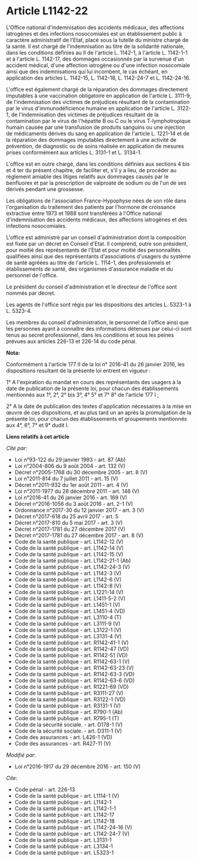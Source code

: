 # Article L1142-22

L'Office national d'indemnisation des accidents médicaux, des affections iatrogènes et des infections nosocomiales est un
établissement public à caractère administratif de l'Etat, placé sous la tutelle du ministre chargé de la santé. Il est chargé
de l'indemnisation au titre de la solidarité nationale, dans les conditions définies au II de l'article L. 1142-1, à
l'article L. 1142-1-1 et à l'article L. 1142-17, des dommages occasionnés par la survenue d'un accident médical, d'une
affection iatrogène ou d'une infection nosocomiale ainsi que des indemnisations qui lui incombent, le cas échéant, en
application des articles L. 1142-15, L. 1142-18, 
L. 1142-24-7 et L. 1142-24-16. 

L'office est également chargé de la réparation des dommages directement imputables à une vaccination obligatoire en
application de l'article L. 3111-9, de l'indemnisation des victimes de préjudices résultant de la contamination par le virus
d'immunodéficience humaine en application de l'article L. 3122-1, de l'indemnisation des victimes de préjudices résultant de
la contamination par le virus de l'hépatite B ou C ou le virus T-lymphotropique humain causée par une transfusion de produits
sanguins ou une injection de médicaments dérivés du sang en application de l'article L. 1221-14 et de la réparation des
dommages imputables directement à une activité de prévention, de diagnostic ou de soins réalisée en application de mesures
prises conformément aux articles L. 3131-1 et L. 3134-1. 

L'office est en outre chargé, dans les conditions définies aux sections 4 bis et 4 ter du présent chapitre, de faciliter et,
s'il y a lieu, de procéder au règlement amiable des litiges relatifs aux dommages causés par le benfluorex et par la
prescription de valproate de sodium ou de l'un de ses dérivés pendant une grossesse. 

Les obligations de l'association France-Hypophyse nées de son rôle dans l'organisation du traitement des patients par
l'hormone de croissance extractive entre 1973 et 1988 sont transférées à l'Office national d'indemnisation des accidents
médicaux, des affections iatrogènes et des infections nosocomiales. 

L'office est administré par un conseil d'administration dont la composition est fixée par un décret en Conseil d'Etat. Il
comprend, outre son président, pour moitié des représentants de l'Etat et pour moitié des personnalités qualifiées ainsi que
des représentants d'associations d'usagers du système de santé agréées au titre de l'article L. 1114-1, des professionnels et
établissements de santé, des organismes d'assurance maladie et du personnel de l'office. 

Le président du conseil d'administration et le directeur de l'office sont nommés par décret. 

Les agents de l'office sont régis par les dispositions des articles L. 5323-1 à L. 5323-4. 

Les membres du conseil d'administration, le personnel de l'office ainsi que les personnes ayant à connaître des informations
détenues par celui-ci sont tenus au secret professionnel, dans les conditions et sous les peines prévues aux articles 226-13
et 226-14 du code pénal.

**Nota:**

Conformément à l'article 177 II de la loi n° 2016-41 du 26 janvier 2016, les dispositions resultant de la présente loi
entrent en vigueur : 

1° A l'expiration du mandat en cours des représentants des usagers à la date de publication de la présente loi, pour chacun
des établissements mentionnés aux 1°, 2°, 2° bis 3°, 4° 5° et 7° 8° de l'article 177 I ;

2° A la date de publication des textes d'application nécessaires à la mise en œuvre de ces dispositions, et au plus tard un
an après la promulgation de la présente loi, pour chacun des établissements et groupements mentionnés aux 4°, 6°, 7° et 9°
dudit I.

**Liens relatifs à cet article**

_Cité par_:

  - Loi n°93-122 du 29 janvier 1993 - art. 87 (Ab)
  - Loi n°2004-806 du 9 août 2004 - art. 132 (V)
  - Décret n°2005-1768 du 30 décembre 2005 - art. 8 (V)
  - Loi n°2011-814 du 7 juillet 2011 - art. 15 (V)
  - Décret n°2011-932 du 1er août 2011 - art. 4 (V)
  - Loi n°2011-1977 du 28 décembre 2011 - art. 146 (V)
  - Loi n°2016-41 du 26 janvier 2016 - art. 169 (V)
  - Décret n°2016-1056 du 3 août 2016 - art. 2-1 (V)
  - Ordonnance n°2017-30 du 12 janvier 2017 - art. 3 (V)
  - Décret n°2017-618 du 25 avril 2017 - art. 5
  - Décret n°2017-810 du 5 mai 2017 - art. 3 (V)
  - Décret n°2017-1781 du 27 décembre 2017 (V)
  - Décret n°2017-1781 du 27 décembre 2017 - art. 8 (V)
  - Code de la santé publique - art. L1142-12 (V)
  - Code de la santé publique - art. L1142-14 (V)
  - Code de la santé publique - art. L1142-15 (V)
  - Code de la santé publique - art. L1142-21-1 (Ab)
  - Code de la santé publique - art. L1142-24-3 (V)
  - Code de la santé publique - art. L1142-3 (V)
  - Code de la santé publique - art. L1142-6 (V)
  - Code de la santé publique - art. L1142-8 (V)
  - Code de la santé publique - art. L1221-14 (V)
  - Code de la santé publique - art. L1411-5-2 (V)
  - Code de la santé publique - art. L1451-1 (V)
  - Code de la santé publique - art. L1451-4 (VD)
  - Code de la santé publique - art. L3110-4 (T)
  - Code de la santé publique - art. L3111-9 (V)
  - Code de la santé publique - art. L3122-1 (V)
  - Code de la santé publique - art. L3131-4 (V)
  - Code de la santé publique - art. R1142-41-1 (V)
  - Code de la santé publique - art. R1142-47 (VD)
  - Code de la santé publique - art. R1142-51 (VD)
  - Code de la santé publique - art. R1142-63-1 (V)
  - Code de la santé publique - art. R1142-63-23 (V)
  - Code de la santé publique - art. R1142-63-3 (VD)
  - Code de la santé publique - art. R1142-63-6 (VD)
  - Code de la santé publique - art. R1221-69 (VD)
  - Code de la santé publique - art. R3111-27 (V)
  - Code de la santé publique - art. R3122-1 (VD)
  - Code de la santé publique - art. R3131-1 (V)
  - Code de la santé publique - art. R790-1 (Ab)
  - Code de la santé publique - art. R795-1 (T)
  - Code de la sécurité sociale. - art. D178-1 (V)
  - Code de la sécurité sociale. - art. D311-1 (V)
  - Code des assurances - art. L426-1 (VD)
  - Code des assurances - art. R427-11 (V)

_Modifié par_:

  - Loi n°2016-1917 du 29 décembre 2016 - art. 150 (V)

_Cite_:

  - Code pénal - art. 226-13
  - Code de la santé publique - art. L1114-1 (V)
  - Code de la santé publique - art. L1142-1
  - Code de la santé publique - art. L1142-1-1
  - Code de la santé publique - art. L1142-17
  - Code de la santé publique - art. L1142-18
  - Code de la santé publique - art. L1142-24-16 (V)
  - Code de la santé publique - art. L1142-24-7 (V)
  - Code de la santé publique - art. L3131-1
  - Code de la santé publique - art. L3134-1
  - Code de la santé publique - art. L5323-1
